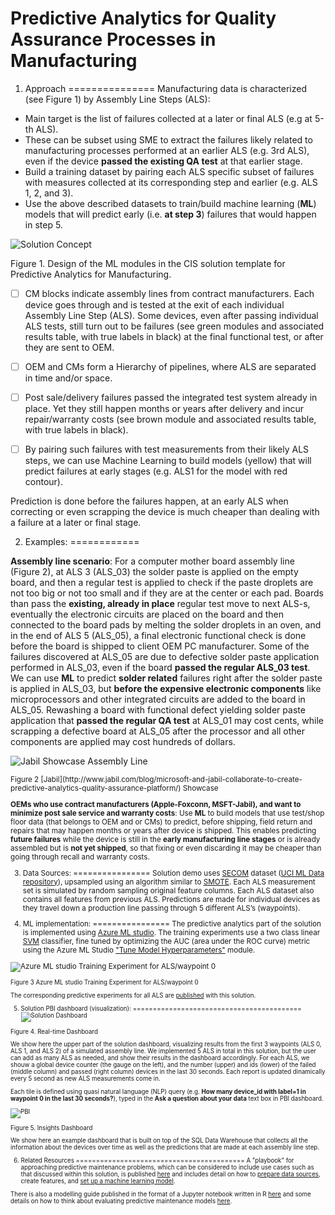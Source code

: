 # Predictive Analytics for Quality Assurance Processes in Manufacturing

1. Approach
===============
Manufacturing data is characterized (see Figure 1) by Assembly Line Steps (ALS):

-   Main target is the list of failures collected at a later or final ALS (e.g at 5-th ALS).
-   These can be subset using SME to extract the failures likely related to manufacturing processes performed at an earlier ALS (e.g. 3rd ALS), even if the device **passed the existing QA test** at that earlier stage.
-   Build a training dataset by pairing each ALS specific subset of failures with measures collected at its corresponding step and earlier (e.g. ALS 1, 2, and 3).
-   Use the above described datasets to train/build machine learning (**ML**) models that will predict early (i.e. **at step 3**) failures that would happen in step 5.

![Solution Concept](https://cloud.githubusercontent.com/assets/16708375/19810774/6eeae1e4-9d37-11e6-8fed-13ba99f4846b.png)

Figure 1. Design of the ML modules in the CIS solution template for Predictive Analytics for Manufacturing.
- [ ] CM blocks indicate assembly lines from contract manufacturers. Each device goes through and is tested at the exit of each individual Assembly Line Step (ALS). Some devices, even after passing individual ALS tests, still turn out to be failures (see green modules and associated results table, with true labels in black) at the final functional test, or after they are sent to OEM. 
- [ ] OEM and CMs form a Hierarchy of pipelines, where ALS are separated in time and/or space. 
- [ ] Post sale/delivery failures passed the integrated test system already in place. Yet they still happen months or years after delivery and incur repair/warranty costs (see brown module and associated results table, with true labels in black).
- [ ] By pairing such failures with test measurements from their likely ALS steps, we can use Machine Learning to build models (yellow) that will predict failures at early stages (e.g. ALS1 for the model with red contour).



Prediction is done before the failures happen, at an early ALS when correcting or even scrapping the device is much cheaper than dealing with a failure at a later or final stage.

2. Examples:
============

**Assembly line scenario**: For a computer mother board assembly line (Figure 2), at ALS 3 (ALS_03) the solder paste is applied on the empty board, and then a regular test is applied to check if the paste droplets are not too big or not too small and if they are at the center or each pad. Boards than pass the **existing, already in place** regular test move to next ALS-s, eventually the electronic circuits are placed on the board and then connected to the board pads by melting the solder droplets in an oven, and in the end of ALS 5 (ALS_05), a final electronic functional check is done before the board is shipped to client OEM PC manufacturer. Some of the failures discovered at ALS_05 are due to defective solder paste application performed in ALS_03, even if the board **passed the regular ALS_03 test**. We can use **ML** to predict **solder related** failures right after the solder paste is applied in ALS_03, but **before the expensive electronic components** like microprocessors and other integrated circuits are added to the board in ALS_05. Rewashing a board with functional defect yielding solder paste application that **passed the regular QA test** at ALS_01 may cost cents, while scrapping a defective board at ALS_05 after the processor and all other components are applied may cost hundreds of dollars. 

![Jabil Showcase Assembly Line](https://cloud.githubusercontent.com/assets/16708375/19811557/90a87280-9d3a-11e6-8f2b-f573c3b02eca.png)

<sub>
Figure 2
[Jabil](http://www.jabil.com/blog/microsoft-and-jabil-collaborate-to-create-predictive-analytics-quality-assurance-platform/) Showcase
</sup>

**OEMs who use contract manufacturers (Apple-Foxconn, MSFT-Jabil), and want to minimize post sale service and warranty costs**: Use **ML** to build models that use test/shop floor data (that belongs to OEM and or CMs) to predict, before shipping, field return and repairs that may happen months or years after device is shipped. This enables predicting **future failures** while the device is still in the **early manufacturing line stages** or is already assembled but is **not yet shipped**, so that fixing or even discarding it may be cheaper than going through recall and warranty costs.


3. Data Sources:
================
Solution demo uses [SECOM](https://archive.ics.uci.edu/ml/datasets/SECOM) dataset ([UCI ML Data repository](http://archive.ics.uci.edu/ml/datasets.html)), upsampled using an algorithm similar to [SMOTE](http://jair.org/media/953/live-953-2037-jair.pdf). Each ALS measurement set is simulated by random sampling original feature columns. Each ALS dataset also contains all features from previous ALS. Predictions are made for individual devices as they travel down a production line passing through 5 different ALS’s (waypoints).


4. ML implementation:
================
The predictive analytics part of the solution is implemented using [Azure ML studio](https://studio.azureml.net/). The training experiments use a two class linear [SVM](https://msdn.microsoft.com/en-us/library/azure/dn905835.aspx) classifier, fine tuned by optimizing the AUC (area under the ROC curve) metric using the Azure ML Studio ["Tune Model Hyperparameters"](https://msdn.microsoft.com/en-us/library/azure/dn905810.aspx) module.


![Azure ML studio Training Experiment for ALS/waypoint 0](https://cloud.githubusercontent.com/assets/16708375/20055465/198cec34-a4d9-11e6-95b0-93bee2269005.png)

<sub>
Figure 3
Azure ML studio Training Experiment for ALS/waypoint 0
</sup>

The corresponding predictive experiments for all ALS are [published](http://gallery.cortanaintelligence.com/Experiment/Prediction-Model-Mk-IIII-w-p-0-Predictive-Exp-1) with this solution.

5. Solution PBI dashboard (visualization):
==========================================
![Solution Dashboard](https://cloud.githubusercontent.com/assets/16708375/19904139/5cacc6e8-a069-11e6-830c-d42c3a94e678.png)

Figure 4. Real-time Dashboard

We show here the upper part of the solution dashboard, visualizing results from the first 3 waypoints (ALS 0, ALS 1, and ALS 2) of a simulated assembly line. We implemented 5 ALS in total in this solution, but the user can add as many ALS as needed, and show their results in the dashboard accordingly. For each ALS, we shouw a global device counter (the gauge on the left), and the number (upper) and ids (lower) of the failed (middle column) and passed (right column) devices in the last 30 seconds. Each report is updated dinamically every 5 second as new ALS measurements come in. 

Each tile is defined using quasi natural language (NLP) query (e.g. **How many device_id with label=1 in waypoint 0 in the last 30 seconds?**), typed in the **Ask a question about your data** text box in PBI dashboard. 

![PBI](https://cloud.githubusercontent.com/assets/9042064/20732304/23c67ee2-b65c-11e6-969a-0a8f81bf5963.PNG)

Figure 5. Insights Dashboard

We show here an example dashboard that is built on top of the SQL Data Warehouse that collects all the information about the devices over time as well as the predictions that are made at each assembly line step.

6. Related Resources
==========================================
A "playbook" for approaching predictive maintenance problems, which can be considered to include use cases such as that discussed within this solution, is published [here](https://docs.microsoft.com/en-us/azure/machine-learning/cortana-analytics-playbook-predictive-maintenance) and includes detail on how to [prepare data sources](https://docs.microsoft.com/en-us/azure/machine-learning/cortana-analytics-playbook-predictive-maintenance#data-preparation), create features, and [set up a machine learning model](https://docs.microsoft.com/en-us/azure/machine-learning/cortana-analytics-playbook-predictive-maintenance#modeling-techniques).

There is also a modelling guide published in the format of a Jupyter notebook written in R [here](https://gallery.cortanaintelligence.com/Collection/Predictive-Maintenance-Modelling-Guide-1) and some details on how to think about evaluating predictive maintenance models [here](https://blogs.technet.microsoft.com/machinelearning/2016/04/19/evaluating-failure-prediction-models-for-predictive-maintenance/).

